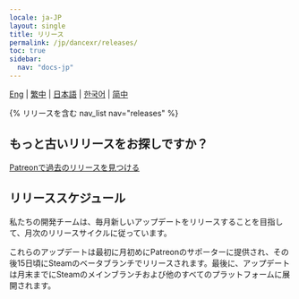 ```yaml
---
locale: ja-JP
layout: single
title: リリース
permalink: /jp/dancexr/releases/
toc: true
sidebar:
  nav: "docs-jp"
---
```

[Eng](/dancexr/releases/releases) | [繁中](/tw/dancexr/releases/releases) | [日本語](/jp/dancexr/releases/releases) | [한국어](/kr/dancexr/releases/releases) | [简中](/zh/dancexr/releases/releases)

{% リリースを含む nav_list nav="releases" %}

## もっと古いリリースをお探しですか？

[Patreonで過去のリリースを見つける](https://www.patreon.com/dvvr)

## リリーススケジュール

私たちの開発チームは、毎月新しいアップデートをリリースすることを目指して、月次のリリースサイクルに従っています。

これらのアップデートは最初に月初めにPatreonのサポーターに提供され、その後15日頃にSteamのベータブランチでリリースされます。最後に、アップデートは月末までにSteamのメインブランチおよび他のすべてのプラットフォームに展開されます。